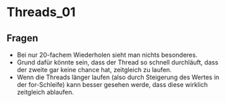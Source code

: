 # Threads_01
<h2>Fragen</h2>
<ul>
  <li>Bei nur 20-fachem Wiederholen sieht man nichts besonderes.</li>
  <li>Grund dafür könnte sein, dass der Thread so schnell durchläuft, dass der zweite gar keine chance hat, zeitgleich zu laufen.</li>
  <li>Wenn die Threads länger laufen (also durch Steigerung des Wertes in der for-Schleife) kann besser gesehen werde, dass diese wirklich zeitgleich ablaufen.</li>
</ul>

